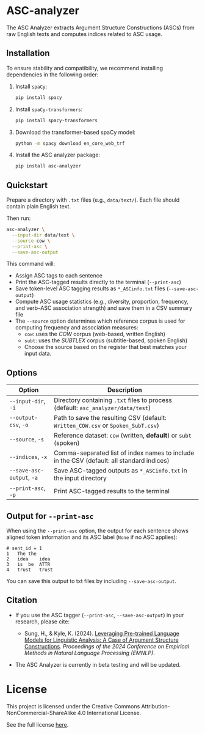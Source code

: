 # ASC-analyzer

The ASC Analyzer extracts Argument Structure Constructions (ASCs) from raw English texts and computes indices related to ASC usage.


## Installation
To ensure stability and compatibility, we recommend installing dependencies in the following order:

1. Install `spaCy`:
   ```bash
   pip install spacy
   ```

2. Install `spaCy-transformers`:

   ```bash
   pip install spacy-transformers
   ```

3. Download the transformer-based spaCy model:

   ```bash
   python -m spacy download en_core_web_trf
   ```

4. Install the ASC analyzer package:

   ```bash
   pip install asc-analyzer
   ```

## Quickstart
Prepare a directory with `.txt` files (e.g., `data/text/`). Each file should contain plain English text.

Then run:

```bash
asc-analyzer \
  --input-dir data/text \
  --source cow \
  --print-asc \
  --save-asc-output
````

This command will:

* Assign ASC tags to each sentence
* Print the ASC-tagged results directly to the terminal (`--print-asc`)
* Save token-level ASC tagging results as `*_ASCinfo.txt` files (`--save-asc-output`)
* Compute ASC usage statistics (e.g., diversity, proportion, frequency, and verb–ASC association strength) and save them in a CSV summary file
* The `--source` option determines which reference corpus is used for computing frequency and association measures:
    * `cow`: uses the *COW* corpus (web-based, written English)
    * `subt`: uses the *SUBTLEX* corpus (subtitle-based, spoken English)
    * Choose the source based on the register that best matches your input data.

## Options

| Option                        | Description                                                                 |
|------------------------------|-----------------------------------------------------------------------------|
| `--input-dir`, `-i`          | Directory containing `.txt` files to process (default: `asc_analyzer/data/test`) |
| `--output-csv`, `-o`         | Path to save the resulting CSV (default: `Written_COW.csv` or `Spoken_SubT.csv`) |
| `--source`, `-s`             | Reference dataset: `cow` (written, **default**) or `subt` (spoken)          |
| `--indices`, `-x`            | Comma-separated list of index names to include in the CSV (default: all standard indices) |
| `--save-asc-output`, `-a`    | Save ASC-tagged outputs as `*_ASCinfo.txt` in the input directory           |
| `--print-asc`, `-p`          | Print ASC-tagged results to the terminal                                    |


## Output for `--print-asc`

When using the `--print-asc` option, the output for each sentence shows aligned token information and its ASC label (`None` if no ASC applies):

```
# sent_id = 1
1	The	the	
2	idea	idea	
3	is	be	ATTR
4	trust	trust	
```
You can save this output to txt files by including `--save-asc-output`.

## Citation

- If you use the ASC tagger (`--print-asc`, `--save-asc-output`) in your research, please cite:
    - Sung, H., & Kyle, K. (2024). [Leveraging Pre-trained Language Models for Linguistic Analysis: A Case of Argument Structure Constructions](https://aclanthology.org/2024.emnlp-main.415/). *Proceedings of the 2024 Conference on Empirical Methods in Natural Language Processing (EMNLP)*.

- The ASC Analyzer is currently in beta testing and will be updated.

# License

This project is licensed under the Creative Commons Attribution-NonCommercial-ShareAlike 4.0 International License.

See the full license [here](https://creativecommons.org/licenses/by-nc-sa/4.0/).
